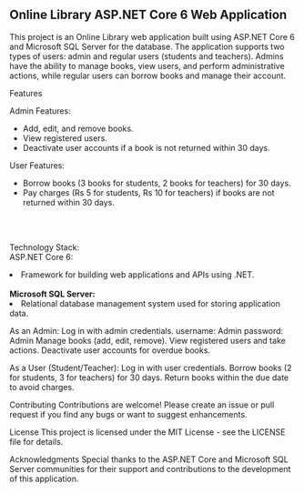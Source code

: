 <h2>Online Library ASP.NET Core 6 Web Application</h2>
<p>This project is an Online Library web application built using ASP.NET Core 6 and Microsoft SQL Server for the database. The application supports two types of users: admin and regular users (students and teachers). Admins have the ability to manage books, view users, and perform administrative actions, while regular users can borrow books and manage their account.
</p>

<p>Features</p>
Admin Features:
<ul>
  <li>Add, edit, and remove books.</li>
  <li>View registered users.</li>
  <li>Deactivate user accounts if a book is not returned within 30 days.</li>
</ul> 
  
User Features:
<ul>
  <li>Borrow books (3 books for students, 2 books for teachers) for 30 days.</li>
  <li>Pay charges (Rs 5 for students, Rs 10 for teachers) if books are not returned within 30 days.</li>
</ul>

<br>
<br/>

  
Technology Stack:<br/>
ASP.NET Core 6:
 <li>Framework for building web applications and APIs using .NET.</li> 
 <br/>
<strong>Microsoft SQL Server:</strong>
  <li>Relational database management system used for storing application data.</li>


As an Admin:
  Log in with admin credentials.
    username: Admin
    password: Admin
  Manage books (add, edit, remove).
  View registered users and take actions.
  Deactivate user accounts for overdue books.

As a User (Student/Teacher):
  Log in with user credentials.
  Borrow books (2 for students, 3 for teachers) for 30 days.
  Return books within the due date to avoid charges.

Contributing
  Contributions are welcome! Please create an issue or pull request if you find any bugs or want to suggest enhancements.

License
  This project is licensed under the MIT License - see the LICENSE file for details.

Acknowledgments
  Special thanks to the ASP.NET Core and Microsoft SQL Server communities for their support and contributions to the development of this application.
